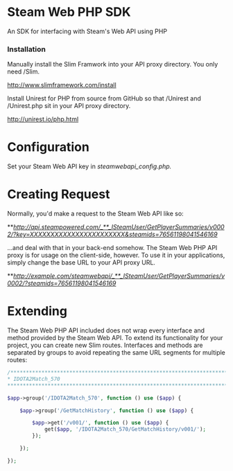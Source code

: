 Steam Web PHP SDK
================

An SDK for interfacing with Steam's Web API using PHP

### Installation

Manually install the Slim Framwork into your API proxy directory. You only need
/Slim.

http://www.slimframework.com/install

Install Unirest for PHP from source from GitHub so that /Unirest and
/Unirest.php sit in your API proxy directory.

http://unirest.io/php.html

Configuration
=============

Set your Steam Web API key in *steamwebapi_config.php.*

Creating Request
================

Normally, you'd make a request to the Steam Web API like so:

**_http://api.steampowered.com/_**_ISteamUser/GetPlayerSummaries/v0002/?key=XXXXXXXXXXXXXXXXXXXXXXX&steamids=76561198041546169_

...and deal with that in your back-end somehow. The Steam Web PHP API proxy is
for usage on the client-side, however. To use it in your applications, simply
change the base URL to your API proxy URL.

**_http://example.com/steamwebapi/_**_ISteamUser/GetPlayerSummaries/v0002/?steamids=76561198041546169_

Extending
=========

The Steam Web PHP API included does not wrap every interface and method
provided by the Steam Web API. To extend its functionality for your project,
you can create new Slim routes. Interfaces and methods are separated by groups
to avoid repeating the same URL segments for multiple routes:

```php
/********************************************************************************
* IDOTA2Match_570
*******************************************************************************/

$app->group('/IDOTA2Match_570', function () use ($app) {

    $app->group('/GetMatchHistory', function () use ($app) {

        $app->get('/v001/', function () use ($app) {
        	get($app, '/IDOTA2Match_570/GetMatchHistory/v001/');
        });

    });

});
```
